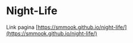 # Night-Life

Link pagina [https://smmook.github.io/night-life/](https://smmook.github.io/night-life/)
